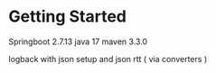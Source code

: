 # Getting Started

Springboot 2.7.13
java 17
maven 3.3.0

logback with json setup and json rtt ( via converters )